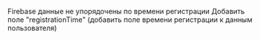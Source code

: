 Firebase данные не упорядочены по времени регистрации
Добавить поле "registrationTime" (добавить поле времени регистрации к данным пользователя)

